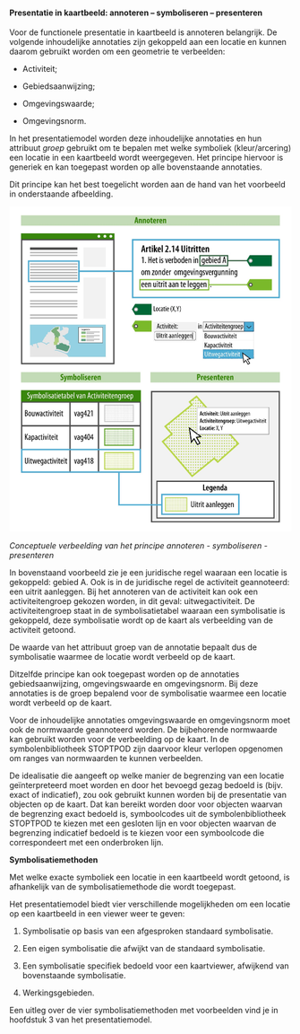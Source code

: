 ﻿#### Presentatie in kaartbeeld: annoteren – symboliseren – presenteren

Voor de functionele presentatie in kaartbeeld is annoteren 
belangrijk. De volgende inhoudelijke annotaties zijn gekoppeld aan een locatie
en kunnen daarom gebruikt worden om een geometrie te verbeelden:

-   Activiteit;

-   Gebiedsaanwijzing;

-   Omgevingswaarde;

-   Omgevingsnorm.

In het presentatiemodel worden deze inhoudelijke annotaties en hun attribuut
*groep* gebruikt om te bepalen met welke symboliek (kleur/arcering) een locatie
in een kaartbeeld wordt weergegeven. Het principe hiervoor is generiek en kan
toegepast worden op alle bovenstaande annotaties.

Dit principe kan het best toegelicht worden aan de hand van het voorbeeld in
onderstaande afbeelding.

![](media/4009AnnoterenPresenteren.jpg)

*Conceptuele verbeelding van het principe annoteren - symboliseren -
presenteren*

In bovenstaand voorbeeld zie je een juridische regel waaraan een locatie is gekoppeld:
gebied A. Ook is in de juridische regel de activiteit geannoteerd: een uitrit
aanleggen. Bij het annoteren van de activiteit kan ook een activiteitengroep
gekozen worden, in dit geval: uitwegactiviteit. De activiteitengroep staat in de
symbolisatietabel waaraan een symbolisatie is gekoppeld, deze symbolisatie wordt
op de kaart als verbeelding van de activiteit getoond.

De waarde van het attribuut groep van de annotatie bepaalt dus de symbolisatie
waarmee de locatie wordt verbeeld op de kaart.

Ditzelfde principe kan ook toegepast worden op de annotaties gebiedsaanwijzing,
omgevingswaarde en omgevingsnorm. Bij deze annotaties is de groep bepalend voor
de symbolisatie waarmee een locatie wordt verbeeld op de kaart.

Voor de inhoudelijke annotaties omgevingswaarde en omgevingsnorm moet ook de
normwaarde geannoteerd worden. De bijbehorende normwaarde kan gebruikt worden
voor de verbeelding op de kaart. In de symbolenbibliotheek STOPTPOD zijn
daarvoor kleur verlopen opgenomen om ranges van normwaarden te kunnen
verbeelden.

De idealisatie die aangeeft op welke manier de begrenzing van een locatie
geïnterpreteerd moet worden en door het bevoegd gezag bedoeld is (bijv. exact of
indicatief), zou ook gebruikt kunnen worden bij de presentatie van objecten op
de kaart. Dat kan bereikt worden door voor objecten waarvan de begrenzing exact
bedoeld is, symboolcodes uit de symbolenbibliotheek STOPTPOD te kiezen met
een gesloten lijn en voor objecten waarvan de begrenzing indicatief bedoeld is
te kiezen voor een symboolcode die correspondeert met een onderbroken lijn.

**Symbolisatiemethoden**

Met welke exacte symboliek een locatie in een kaartbeeld wordt getoond, is
afhankelijk van de symbolisatiemethode die wordt toegepast.

Het presentatiemodel biedt vier verschillende mogelijkheden om een locatie op
een kaartbeeld in een viewer weer te geven:

1.  Symbolisatie op basis van een afgesproken standaard symbolisatie.

2.  Een eigen symbolisatie die afwijkt van de standaard symbolisatie.

3.  Een symbolisatie specifiek bedoeld voor een kaartviewer, afwijkend van
    bovenstaande symbolisatie.

4.  Werkingsgebieden.

Een uitleg over de vier symbolisatiemethoden met voorbeelden vind je in
hoofdstuk 3 van het presentatiemodel.
